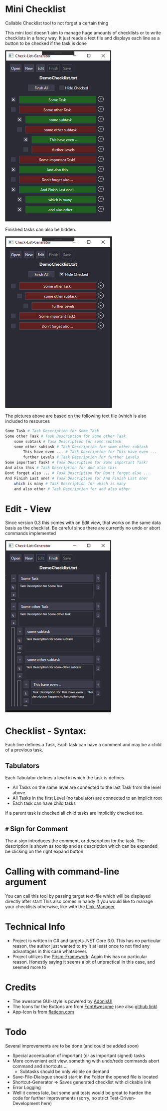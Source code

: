 # Mini Checklist

Callable Checklist tool to not forget a certain thing

This mini tool doesn't aim to manage huge amounts of checklists or to write checklists in a fancy way.
It just reads a text file and displays each line as a button to be checked if the task is done

![Preview](Images/DemoChecklist_SomeChecked.png)

Finished tasks can also be hidden.

![Preview](Images/DemoChecklist_CheckedAreHided.png)

The pictures above are based on the following text file (which is also included to resources
``` bash
Some Task # Task Description for Some Task 
Some other Task # Task Description for Some other Task 
	some subtask # Task Description for some subtask 
	some other subtask # Task Description for some other subtask 
		This have even ... # Task Description for This have even ... 
		further Levels # Task Description for further Levels 
Some important Task! # Task Description for Some important Task! 
And also this # Task Description for And also this 
Dont forget also ... # Task Description for Don't forget also ... 
And Finish Last one! # Task Description for And Finish Last one! 
	which is many # Task Description for which is many 
	and also other # Task Description for and also other 
```

# Edit - View

Since version 0.3 this comes with an Edit view, that works on the same data basis as the checklist. Be careful since there are currently no undo or abort commands implemented

![Preview](Images/DemoChecklist_EditView.png)

# Checklist - Syntax:

Each line defines a Task, Each task can have a comment and may be a child of a previous task.

## Tabulators

Each Tabulator defines a level in which the task is defines. 

- All Tasks on the same level are connected to the last Task from the level above. 
- All Tasks in the first Level (no tabulator) are connected to an implicit root
- Each task can have child tasks

If a parent task is checked all child tasks are implicitly checked too. 

## `#` Sign for Comment

The `#`-sign introduces the comment, or description for the task. The description is shown as tooltip and as description which can be expanded be clicking on the right expand button

# Calling with command-line argument

You can call this tool by passing target text-file which will be displayed directly after start
This also comes in handy if you would like to manage your checklists otherwise, like with the [Link-Manager](https://github.com/Gustice/AHK-LinkManager)

# Technical Info
- Project is written in C# and targets .NET Core 3.0. This has no particular reason, the author just wanted to try it at least once to not find any advantages in this case whatsoever.
- Project utilizes the [Prism-Framework](https://prismlibrary.com/docs/). Again this has no particular reason. Honestly saying it seems a bit of unpractical in this case, and seemed more to 

# Credits

- The awesome GUI-style is powered by [AdonisUI](https://github.com/benruehl/adonis-ui)
- The Icons for the Buttons are from [FontAwesome](https://fontawesome.com/) (see also [github link](https://github.com/charri/Font-Awesome-WPF/blob/master/README-WPF.md))
- App-Icon is from [flaticon.com](https://www.flaticon.com/authors/freepik)

# Todo

Several improvements are to be done (and could be added soon)
- Special accentuation of important (or as important signed) tasks
- More convenient edit view, something with undo/redo commands abort command and shortcuts ...
  - Subtasks should be only visible on demand
- Save-File-Dialogue should start in the Folder the opened file is located
- Shortcut-Generator => Saves generated checklist with clickable link
- Error Logging
- Well it comes late, but some unit tests would be great to harden the code for further improvements (sorry, no strict Test-Driven-Development here)